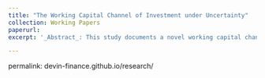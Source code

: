 ```yaml
---
title: "The Working Capital Channel of Investment under Uncertainty"
collection: Working Papers
paperurl: 
excerpt: '_Abstract_: This study documents a novel working capital channel of investment under uncertainty, wherein uncertainty affects investment not through adjustment costs or irreversibility but through working capital and cash flows. The uncertainty comes from a prevalent supply chain phenomenon known as the bullwhip effect, where demand volatility is amplified upstream along the supply chain from retailers to raw materials suppliers.'

---
```


permalink: devin-finance.github.io/research/

